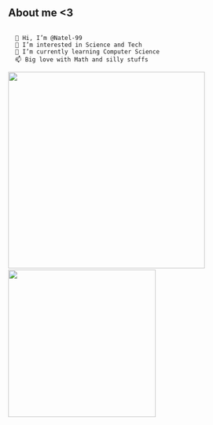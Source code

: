 ## About me <3
~~~

  👋 Hi, I’m @Natel-99 
  👀 I’m interested in Science and Tech 
  🌱 I’m currently learning Computer Science 
  📫 Big love with Math and silly stuffs

~~~

<p float='left'>
<img src= 'https://github-readme-stats.vercel.app/api?username=Natel-99&show_icons=true&theme=radical' width="400">
&nbsp;  
<img src= "https://github-readme-stats.vercel.app/api/top-langs/?username=Natel-99&layout=compact&theme=radical&langs_count=7" width="300"/>
</p>

